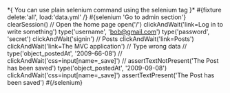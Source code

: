 \*{ You can use plain selenium command using the selenium tag }\* \#{fixture delete:'all', load:'data.yml' /} \#{selenium 'Go to admin section'} clearSession() // Open the home page open('/') clickAndWait('link=Log in to write something') type('username', 'bob@gmail.com') type('password', 'secret') clickAndWait('signin') // Posts clickAndWait('link=Posts') clickAndWait('link=The MVC application') // Type wrong data // type('object_postedAt', '2009-66-08') // clickAndWait('css=input\[name=\_save\]') // assertTextNotPresent('The Post has been saved') type('object_postedAt', '2009-09-08') clickAndWait('css=input\[name=\_save\]') assertTextPresent('The Post has been saved') \#{/selenium}
